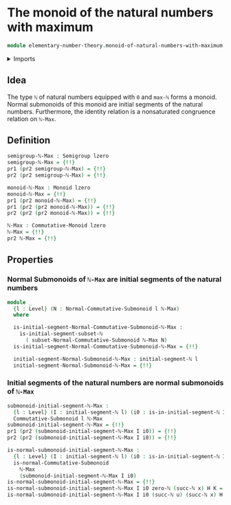 # The monoid of the natural numbers with maximum

```agda
module elementary-number-theory.monoid-of-natural-numbers-with-maximum where
```

<details><summary>Imports</summary>

```agda
open import elementary-number-theory.equality-natural-numbers
open import elementary-number-theory.initial-segments-natural-numbers
open import elementary-number-theory.maximum-natural-numbers
open import elementary-number-theory.natural-numbers

open import foundation.dependent-pair-types
open import foundation.universe-levels

open import group-theory.commutative-monoids
open import group-theory.monoids
open import group-theory.normal-submonoids-commutative-monoids
open import group-theory.semigroups
open import group-theory.submonoids-commutative-monoids
```

</details>

## Idea

The type `ℕ` of natural numbers equipped with `0` and `max-ℕ` forms a monoid.
Normal submonoids of this monoid are initial segments of the natural numbers.
Furthermore, the identity relation is a nonsaturated congruence relation on
`ℕ-Max`.

## Definition

```agda
semigroup-ℕ-Max : Semigroup lzero
semigroup-ℕ-Max = {!!}
pr1 (pr2 semigroup-ℕ-Max) = {!!}
pr2 (pr2 semigroup-ℕ-Max) = {!!}

monoid-ℕ-Max : Monoid lzero
monoid-ℕ-Max = {!!}
pr1 (pr2 monoid-ℕ-Max) = {!!}
pr1 (pr2 (pr2 monoid-ℕ-Max)) = {!!}
pr2 (pr2 (pr2 monoid-ℕ-Max)) = {!!}

ℕ-Max : Commutative-Monoid lzero
ℕ-Max = {!!}
pr2 ℕ-Max = {!!}
```

## Properties

### Normal Submonoids of `ℕ-Max` are initial segments of the natural numbers

```agda
module _
  {l : Level} (N : Normal-Commutative-Submonoid l ℕ-Max)
  where

  is-initial-segment-Normal-Commutative-Submonoid-ℕ-Max :
    is-initial-segment-subset-ℕ
      ( subset-Normal-Commutative-Submonoid ℕ-Max N)
  is-initial-segment-Normal-Commutative-Submonoid-ℕ-Max = {!!}

  initial-segment-Normal-Submonoid-ℕ-Max : initial-segment-ℕ l
  initial-segment-Normal-Submonoid-ℕ-Max = {!!}
```

### Initial segments of the natural numbers are normal submonoids of `ℕ-Max`

```agda
submonoid-initial-segment-ℕ-Max :
  {l : Level} (I : initial-segment-ℕ l) (i0 : is-in-initial-segment-ℕ I 0) →
  Commutative-Submonoid l ℕ-Max
submonoid-initial-segment-ℕ-Max = {!!}
pr1 (pr2 (submonoid-initial-segment-ℕ-Max I i0)) = {!!}
pr2 (pr2 (submonoid-initial-segment-ℕ-Max I i0)) = {!!}

is-normal-submonoid-initial-segment-ℕ-Max :
  {l : Level} (I : initial-segment-ℕ l) (i0 : is-in-initial-segment-ℕ I 0) →
  is-normal-Commutative-Submonoid
    ℕ-Max
    (submonoid-initial-segment-ℕ-Max I i0)
is-normal-submonoid-initial-segment-ℕ-Max = {!!}
is-normal-submonoid-initial-segment-ℕ-Max I i0 zero-ℕ (succ-ℕ x) H K = {!!}
is-normal-submonoid-initial-segment-ℕ-Max I i0 (succ-ℕ u) (succ-ℕ x) H K = {!!}
```
